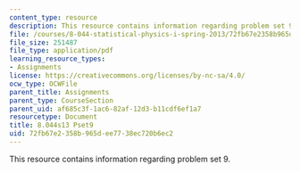 ```yaml
---
content_type: resource
description: This resource contains information regarding problem set 9.
file: /courses/8-044-statistical-physics-i-spring-2013/72fb67e2358b965dee7738ec720b6ec2_MIT8_044S13_ps9.pdf
file_size: 251487
file_type: application/pdf
learning_resource_types:
- Assignments
license: https://creativecommons.org/licenses/by-nc-sa/4.0/
ocw_type: OCWFile
parent_title: Assignments
parent_type: CourseSection
parent_uid: af685c3f-1ac6-82af-12d3-b11cdf6ef1a7
resourcetype: Document
title: 8.044s13 Pset9
uid: 72fb67e2-358b-965d-ee77-38ec720b6ec2
---
```

This resource contains information regarding problem set 9.
